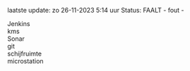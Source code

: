 laatste update: 
zo 26-11-2023  5:14   uur 
Status: FAALT - fout - 
<div class="service R">Jenkins</div><div class="service R">kms</div><div class="service R">Sonar</div><div class="service R">git</div><div class="service R">schijfruimte</div><div class="service R">microstation</div>